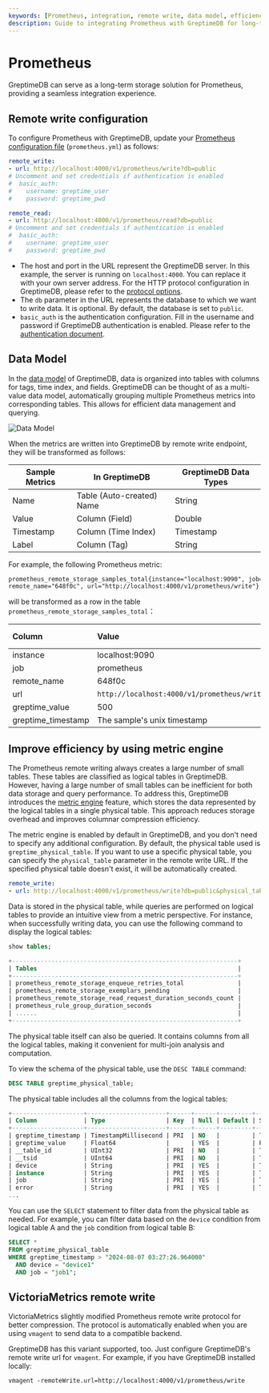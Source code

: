 ```yaml
---
keywords: [Prometheus, integration, remote write, data model, efficiency]
description: Guide to integrating Prometheus with GreptimeDB for long-term storage, including configuration, data model mapping, and efficiency improvements.
---
```


# Prometheus

GreptimeDB can serve as a long-term storage solution for Prometheus,
providing a seamless integration experience.

## Remote write configuration

To configure Prometheus with GreptimeDB,
update your [Prometheus configuration file](https://prometheus.io/docs/prometheus/latest/configuration/configuration/#configuration-file) (`prometheus.yml`) as follows:

```yaml
remote_write:
- url: http://localhost:4000/v1/prometheus/write?db=public
# Uncomment and set credentials if authentication is enabled
#  basic_auth:
#    username: greptime_user
#    password: greptime_pwd

remote_read:
- url: http://localhost:4000/v1/prometheus/read?db=public
# Uncomment and set credentials if authentication is enabled
#  basic_auth:
#    username: greptime_user
#    password: greptime_pwd
```

- The host and port in the URL represent the GreptimeDB server. In this example, the server is running on `localhost:4000`. You can replace it with your own server address. For the HTTP protocol configuration in GreptimeDB, please refer to the [protocol options](/user-guide/deployments/configuration.md#protocol-options).
- The `db` parameter in the URL represents the database to which we want to write data. It is optional. By default, the database is set to `public`.
- `basic_auth` is the authentication configuration. Fill in the username and password if GreptimeDB authentication is enabled. Please refer to the [authentication document](/user-guide/deployments/authentication/overview.md).

## Data Model

In the [data model](/user-guide/concepts/data-model.md) of GreptimeDB, data is organized into tables with columns for tags, time index, and fields.
GreptimeDB can be thought of as a multi-value data model,
automatically grouping multiple Prometheus metrics into corresponding tables.
This allows for efficient data management and querying.

![Data Model](/PromQL-multi-value-data-model.png)

When the metrics are written into GreptimeDB by remote write endpoint, they will be transformed as
follows:

| Sample Metrics | In GreptimeDB             | GreptimeDB Data Types |
|----------------|---------------------------|-----------------------|
| Name           | Table (Auto-created) Name | String                |
| Value          | Column (Field)            | Double                |
| Timestamp      | Column (Time Index)       | Timestamp             |
| Label          | Column (Tag)              | String                |

For example, the following Prometheus metric:

```txt
prometheus_remote_storage_samples_total{instance="localhost:9090", job="prometheus",
remote_name="648f0c", url="http://localhost:4000/v1/prometheus/write"} 500
```

will be transformed as a row in the table `prometheus_remote_storage_samples_total`：

| Column             | Value                                       | Column  Data  Type |
| :----------------- | :------------------------------------------ | :----------------- |
| instance           | localhost:9090                              | String             |
| job                | prometheus                                  | String             |
| remote_name        | 648f0c                                      | String             |
| url                | `http://localhost:4000/v1/prometheus/write` | String             |
| greptime_value     | 500                                         | Double             |
| greptime_timestamp | The sample's unix timestamp                 | Timestamp          |


## Improve efficiency by using metric engine

The Prometheus remote writing always creates a large number of small tables.
These tables are classified as logical tables in GreptimeDB.
However, having a large number of small tables can be inefficient for both data storage and query performance.
To address this, GreptimeDB introduces the [metric engine](/contributor-guide/datanode/metric-engine.md) feature,
which stores the data represented by the logical tables in a single physical table.
This approach reduces storage overhead and improves columnar compression efficiency.

The metric engine is enabled by default in GreptimeDB,
and you don't need to specify any additional configuration.
By default, the physical table used is `greptime_physical_table`.
If you want to use a specific physical table, you can specify the `physical_table` parameter in the remote write URL.
If the specified physical table doesn't exist, it will be automatically created.

```yaml
remote_write:
- url: http://localhost:4000/v1/prometheus/write?db=public&physical_table=greptime_physical_table
```


Data is stored in the physical table,
while queries are performed on logical tables to provide an intuitive view from a metric perspective.
For instance, when successfully writing data, you can use the following command to display the logical tables:

```sql
show tables;
```

```sql
+---------------------------------------------------------------+
| Tables                                                        |
+---------------------------------------------------------------+
| prometheus_remote_storage_enqueue_retries_total               |
| prometheus_remote_storage_exemplars_pending                   |
| prometheus_remote_storage_read_request_duration_seconds_count |
| prometheus_rule_group_duration_seconds                        |
| ......                                                        |
+---------------------------------------------------------------+
```

The physical table itself can also be queried.
It contains columns from all the logical tables,
making it convenient for multi-join analysis and computation.

To view the schema of the physical table, use the `DESC TABLE` command:

```sql
DESC TABLE greptime_physical_table;
```

The physical table includes all the columns from the logical tables:

```sql
+--------------------+----------------------+------+------+---------+---------------+
| Column             | Type                 | Key  | Null | Default | Semantic Type |
+--------------------+----------------------+------+------+---------+---------------+
| greptime_timestamp | TimestampMillisecond | PRI  | NO   |         | TIMESTAMP     |
| greptime_value     | Float64              |      | YES  |         | FIELD         |
| __table_id         | UInt32               | PRI  | NO   |         | TAG           |
| __tsid             | UInt64               | PRI  | NO   |         | TAG           |
| device             | String               | PRI  | YES  |         | TAG           |
| instance           | String               | PRI  | YES  |         | TAG           |
| job                | String               | PRI  | YES  |         | TAG           |
| error              | String               | PRI  | YES  |         | TAG           |
...
```

You can use the `SELECT` statement to filter data from the physical table as needed.
For example, you can filter data based on the `device` condition from logical table A and the `job` condition from logical table B:

```sql
SELECT *
FROM greptime_physical_table
WHERE greptime_timestamp > "2024-08-07 03:27:26.964000"
  AND device = "device1"
  AND job = "job1";
```

## VictoriaMetrics remote write

VictoriaMetrics slightly modified Prometheus remote write protocol for better
compression. The protocol is automatically enabled when you are using `vmagent`
to send data to a compatible backend.

GreptimeDB has this variant supported, too. Just configure GreptimeDB's remote
write url for `vmagent`. For example, if you have GreptimeDB installed locally:

```shell
vmagent -remoteWrite.url=http://localhost:4000/v1/prometheus/write
```
